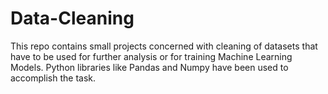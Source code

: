 # Data-Cleaning
This repo contains small projects concerned with cleaning of datasets that have to be used for further analysis or for training Machine Learning Models. 
Python libraries like Pandas and Numpy have been used to accomplish the task.
